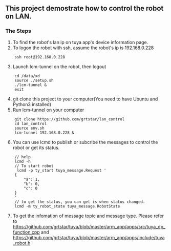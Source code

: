 ## This project demostrate how to control the robot on LAN.

### The Steps

1. To find the robot's lan ip on tuya app's device information page.
2. To logon the robot with ssh, assume the robot's ip is 192.168.0.228
```
    ssh root@192.168.0.228
```
3. Launch lcm-tunnel on the robot, then logout
```
    cd /data/xd
    source ./setup.sh
    ./lcm-tunnel &
    exit
```
4. git clone this project to your computer(You need to have Ubuntu and Python3 installed)
5. Run lcm-tunnel on your computer
```
    git clone https://github.com/grtstar/lan_control
    cd lan_control
    source env.sh
    lcm-tunnel 192.168.0.228 &
```
6. You can use lcmd to publish or subcribe the messages to control the robot or get its status.
```
    // help
    lcmd -h
    // To start robot
     lcmd -p ty_start tuya_message.Request '
    {
        "a": 1,
        "b": 0,
        "c": 0
    }
    '
    // to get the status, you can get is when status changed.
    lcmd -m ty_robot_state tuya_message.RobotState

```
7. To get the infomation of message topic and message type.
Please refer to https://github.com/grtstar/tuya/blob/master/arm_app/apps/src/tuya_dp_function.cpp and https://github.com/grtstar/tuya/blob/master/arm_app/apps/include/tuya_robot.h 